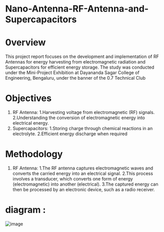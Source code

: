 # Nano-Antenna-RF-Antenna-and-Supercapacitors

# 0verview
This project report focuses on the development and implementation of RF Antennas for energy harvesting from electromagnetic radiation and Supercapacitors for efficient energy storage. The study was conducted under the Mini-Project Exhibition at Dayananda Sagar College of Engineering, Bengaluru, under the banner of the 0.7 Technical Club

# Objectives
1.	RF Antenna:	   1.Harvesting voltage from electromagnetic (RF) signals.
                   2.Understanding the conversion of electromagnetic energy into electrical energy.
2.	Supercapacitors:   1.Storing charge through chemical reactions in an electrolyte.
                       2.Efficient energy discharge when required


# Methodology
1.	RF Antenna:
        1.The RF antenna captures electromagnetic waves and converts the carried energy into an electrical signal.
        2.This process involves a transducer, which converts one form of energy (electromagnetic) into another (electrical).
        3.The captured energy can then be processed by an electronic device, such as a radio receiver.


# diagram :
![image](C:\Users\DELL\Pictures\Screenshots\image.png)